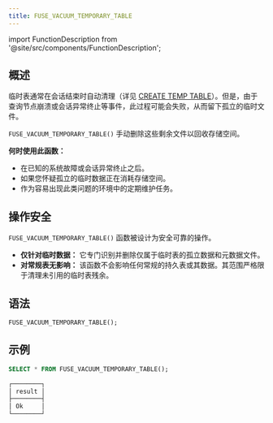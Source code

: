 ```yaml
---
title: FUSE_VACUUM_TEMPORARY_TABLE
---
```

import FunctionDescription from '@site/src/components/FunctionDescription';

<FunctionDescription description="Introduced or updated: v1.2.666"/>

## 概述

临时表通常在会话结束时自动清理（详见 [CREATE TEMP TABLE](../../10-sql-commands/00-ddl/01-table/10-ddl-create-temp-table.md)）。但是，由于查询节点崩溃或会话异常终止等事件，此过程可能会失败，从而留下孤立的临时文件。

`FUSE_VACUUM_TEMPORARY_TABLE()` 手动删除这些剩余文件以回收存储空间。

**何时使用此函数：**
- 在已知的系统故障或会话异常终止之后。
- 如果您怀疑孤立的临时数据正在消耗存储空间。
- 作为容易出现此类问题的环境中的定期维护任务。

## 操作安全

`FUSE_VACUUM_TEMPORARY_TABLE()` 函数被设计为安全可靠的操作。
- **仅针对临时数据：** 它专门识别并删除仅属于临时表的孤立数据和元数据文件。
- **对常规表无影响：** 该函数不会影响任何常规的持久表或其数据。其范围严格限于清理未引用的临时表残余。

## 语法

```sql
FUSE_VACUUM_TEMPORARY_TABLE();
```


## 示例

```sql
SELECT * FROM FUSE_VACUUM_TEMPORARY_TABLE();

┌────────┐
│ result │
├────────┤
│ Ok     │
└────────┘
```